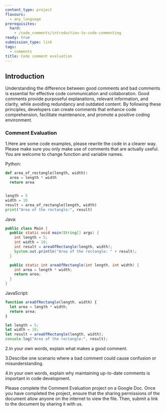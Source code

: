 ```yaml
---
content_type: project
flavours:
  - any_language
prerequisites:
  hard:
    - /code_comments/introduction-to-code-commenting
ready: true
submission_type: link
tags:
  - comments
title: Code comment evaluation
---
```


## Introduction

Understanding the difference between good comments and bad comments is essential for effective code communication and collaboration. Good comments provide purposeful explanations, relevant information, and clarity, while avoiding redundancy and outdated content. By following these principles, developers can create comments that enhance code comprehension, facilitate maintenance, and promote a positive coding environment.

### Comment Evaluation

1.Here are some code examples, please rewrite the code in a clearer way. Please make sure you only make use of comments that are actually useful. You are welcome to change function and variable names.

Python:
  
  ```python
  def area_of_rectangle(length, width):
    area = length * width
    return area


  length = 5
  width = 10
  result = area_of_rectangle(length, width)
  print("Area of the rectangle:", result)
  ```

Java:
  
  ```java
  public class Main {
    public static void main(String[] args) {
      int length = 5;
      int width = 10;
      int result = areaOfRectangle(length, width);
      System.out.println("Area of the rectangle: " + result);
    }

    public static int areaOfRectangle(int length, int width) {
      int area = length * width;
      return area;
    }
  }
  ```

JavaScript:
  
  ```javascript
  function areaOfRectangle(length, width) {
    let area = length * width;
    return area;
  }

  let length = 5;
  let width = 10;
  let result = areaOfRectangle(length, width);
  console.log("Area of the rectangle:", result);
  ```

2.In your own words, explain what makes a good comment.

3.Describe one scenario where a bad comment could cause confusion or misunderstanding.

4.In your own words, explain why maintaining up-to-date comments is important in code development.

Please complete the Comment Evaluation project on a Google Doc. Once you have completed the project, ensure that the sharing permissions of the document allow anyone on the internet to view the file. Then, submit a link to the document by sharing it with us.
